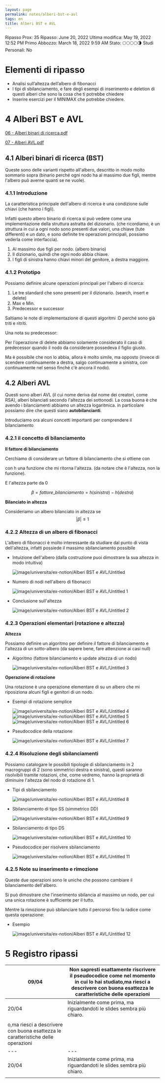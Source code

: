 ```yaml
---
layout: page
permalink: notes/alberi-bst-e-avl
tags: en
title: Alberi BST e AVL
---
```


Ripasso Prox: 35
Ripasso: June 20, 2022
Ultima modifica: May 19, 2022 12:52 PM
Primo Abbozzo: March 18, 2022 9:59 AM
Stato: 🌕🌕🌕🌕🌗
Studi Personali: No

# Elementi di ripasso

- Analisi sull’altezza dell’albero di fibonacci
- I tipi di sbilanciamento, e fare degli esempi di inserimento e deletion di questi alberi che sono la cosa che ti potrebbe chiedere
- Inserire esercizi per il MINIMAX che potrebbe chiedere.

# 4 Alberi BST e AVL

[06 - Alberi binari di ricerca.pdf](Alberi%20BST%20e%20AVL%209baa15ae9efa4a879dbd730afb540b55/06_-_Alberi_binari_di_ricerca.pdf)

[07 - Alberi AVL.pdf](Alberi%20BST%20e%20AVL%209baa15ae9efa4a879dbd730afb540b55/07_-_Alberi_AVL.pdf)

## 4.1 Alberi binari di ricerca (BST)

Queste sono delle varianti rispetto all'albero, descritto in modo molto sommario sopra (binario perché ogni nodo ha al massimo due figli, mentre l'albero può averne quanti se ne vuole).

### 4.1.1 Introduzione

La caratteristica principale dell'albero di ricerca è una condizione sulle chiavi (che hanno i figli).

Infatti questo albero binario di ricerca si può vedere come una implementazione della struttura astratta del dizionario. (che ricordiamo, è un struttura in cui a ogni nodo sono presenti due valori, una chiave (tute differenti) e un dato, e sono definite tre operazioni principali, possiamo vederla come interfaccia).

1. Al massimo due figli per nodo. (albero binario)
2. Il dizionario, quindi che ogni nodo abbia chiave.
3. I figli di sinistra hanno chiavi minori del genitore, a destra maggiore.

### 4.1.2 Prototipo

Possiamo definire alcune operazioni principali per l'albero di ricerca:

1. Le tre standard che sono presenti per il dizionario. (search, insert e delete)
2. Max e Min.
3. Predecessor e successor

Saltiamo le note di implementazione di questi algoritmi :D  perché sono già triti e ritriti.

Una nota su predecessor:

Per l'operazione di delete abbiamo solamente considerato il caso di predecessor quando il nodo da considerare possedeva il figlio giusto.

Ma è possibile che non lo abbia, allora è molto simile, ma opposto (invece di scendere continuamente a destra, salgo continuamente a sinistra, con continuamente nel senso finché c'è ancora il nodo).

## 4.2 Alberi AVL

Questi sono alberi AVL (il cui nome deriva dal nome dei creatori, come RSA), alberi bilanciati secondo l'altezza dei sottonodi. La cosa buona è che avendo i bilanciamenti abbiamo un altezza logaritmica. in particolare possiamo dire che questi siano **autobilancianti**.

Introduciamo ora alcuni concetti importanti per comprendere il bilanciamento

### 4.2.1 il concetto di bilanciamento

**Il fattore di bilanciamento**

Cerchiamo di considerare un fattore di bilanciamento che si ottiene con

 con h una funzione che mi ritorna l'altezza. (da notare che è l'altezza, non la funzione).

E l'altezza parte da 0


$$
\beta = fattore\_bilanciamento = h(sinistra) - h(destra)
$$


**Bilanciato in altezza**

Consideriamo un albero bilanciato in altezza se  $$|\beta| \leq 1$$

### 4.2.2 Altezza di un albero di fibonacci

L'albero di fibonacci è molto interessante da studiare dal punto di vista dell'altezza, infatti possiede il massimo sbilanciamento possibile

- Intuizione dell'albero (dalla costruzione puoi dimostrare la sua altezza in modo intuitiva)

    <img src="/images/notes/image/universita/ex-notion/Alberi BST e AVL/Untitled.png" alt="image/universita/ex-notion/Alberi BST e AVL/Untitled">

- Numero di nodi nell'albero di fibonacci

    <img src="/images/notes/image/universita/ex-notion/Alberi BST e AVL/Untitled 1.png" alt="image/universita/ex-notion/Alberi BST e AVL/Untitled 1">

- Conclusione sull'altezza

    <img src="/images/notes/image/universita/ex-notion/Alberi BST e AVL/Untitled 2.png" alt="image/universita/ex-notion/Alberi BST e AVL/Untitled 2">


### 4.2.3 Operazioni elementari (rotazione e altezza)

**Altezza**

Possiamo definire un algoritmo per definire il fattore di bilanciamento e l'altezza di un sotto-albero (da sapere bene, fare attenzione ai casi null)

- Algoritmo (fattore bilanciamento e update altezza di un nodo)

    <img src="/images/notes/image/universita/ex-notion/Alberi BST e AVL/Untitled 3.png" alt="image/universita/ex-notion/Alberi BST e AVL/Untitled 3">


**Operazione di rotazione**

Una rotazione è una operazione elementare di su un albero che mi riposiziona alcuni figli e genitori di un nodo.

- Esempi di rotazione semplice

    <img src="/images/notes/image/universita/ex-notion/Alberi BST e AVL/Untitled 4.png" alt="image/universita/ex-notion/Alberi BST e AVL/Untitled 4">

    <img src="/images/notes/image/universita/ex-notion/Alberi BST e AVL/Untitled 5.png" alt="image/universita/ex-notion/Alberi BST e AVL/Untitled 5">

    <img src="/images/notes/image/universita/ex-notion/Alberi BST e AVL/Untitled 6.png" alt="image/universita/ex-notion/Alberi BST e AVL/Untitled 6">

- Pseudocodice della rotazione

    <img src="/images/notes/image/universita/ex-notion/Alberi BST e AVL/Untitled 7.png" alt="image/universita/ex-notion/Alberi BST e AVL/Untitled 7">


### 4.2.4 Risoluzione degli sbilanciamenti

Possiamo catalogare le possibili tipologie di sbilanciamento in 2 macrogruppi di 2 (sono simmetrici destra e sinistra), questi saranno risolvibili tramite rotazioni, che, come vedremo, hanno la proprietà di diminuire l'altezza del nodo di rotazione di 1.

- Tipi di sbilanciamento

    <img src="/images/notes/image/universita/ex-notion/Alberi BST e AVL/Untitled 8.png" alt="image/universita/ex-notion/Alberi BST e AVL/Untitled 8">

- Sbilanciamento di tipo SS (simmetrico DD)

    <img src="/images/notes/image/universita/ex-notion/Alberi BST e AVL/Untitled 9.png" alt="image/universita/ex-notion/Alberi BST e AVL/Untitled 9">

- Sbilanciamento di tipo DS

    <img src="/images/notes/image/universita/ex-notion/Alberi BST e AVL/Untitled 10.png" alt="image/universita/ex-notion/Alberi BST e AVL/Untitled 10">

- Pseudocodice per risolvere sbilanciamento

    <img src="/images/notes/image/universita/ex-notion/Alberi BST e AVL/Untitled 11.png" alt="image/universita/ex-notion/Alberi BST e AVL/Untitled 11">


### 4.2.5 Note su inserimento e rimozione

Queste due operazioni sono le uniche che possono cambiare il bilanciamento dell'albero.

Si può dimostrare che l'inserimento sbilancia al massimo un nodo, per cui una unica rotazione è sufficiente per il tutto.

Mentre la rimozione può sbilanciare tutto il percorso fino la radice come questa operazione:

- Esempio

    <img src="/images/notes/image/universita/ex-notion/Alberi BST e AVL/Untitled 12.png" alt="image/universita/ex-notion/Alberi BST e AVL/Untitled 12">


# 5 Registro ripassi

| 09/04 | Non sapresti esattamente riscrivere il pseudocodice come nel momento in cui lo hai studiato,ma riesci a descrivere con buona esattezza le caratteristiche delle operazioni |
| --- | --- |
| 20/04 | Inizialmente come prima, ma riguardandoti le slides sembra più chiaro. |
|  |  |
o,ma riesci a descrivere con buona esattezza le caratteristiche delle operazioni |
| --- | --- |
| 20/04 | Inizialmente come prima, ma riguardandoti le slides sembra più chiaro. |
|  |  |